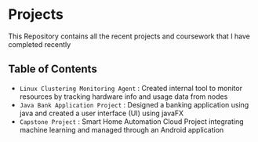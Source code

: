 # Projects

This Repository contains all the recent projects and coursework that I have completed recently

## Table of Contents
* `Linux Clustering Monitoring Agent` : Created internal tool to monitor resources by tracking hardware info and usage data from nodes
* `Java Bank Application Project` : Designed a banking application using java and created a user interface (UI) using javaFX
* `Capstone Project` : Smart Home Automation Cloud Project integrating machine learning and managed through an Android application


